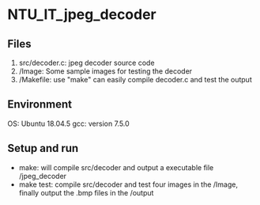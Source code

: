 # NTU_IT_jpeg_decoder

## Files
1. src/decoder.c: jpeg decoder source code
2. /Image: Some sample images for testing the decoder
3. /Makefile: use "make" can easily compile decoder.c and test the output

## Environment
OS: Ubuntu 18.04.5
gcc: version 7.5.0

## Setup and run
- make: will compile src/decoder and output a executable file /jpeg_decoder
- make test: compile src/decoder and test four images in the /Image, finally output the .bmp files in the /output
